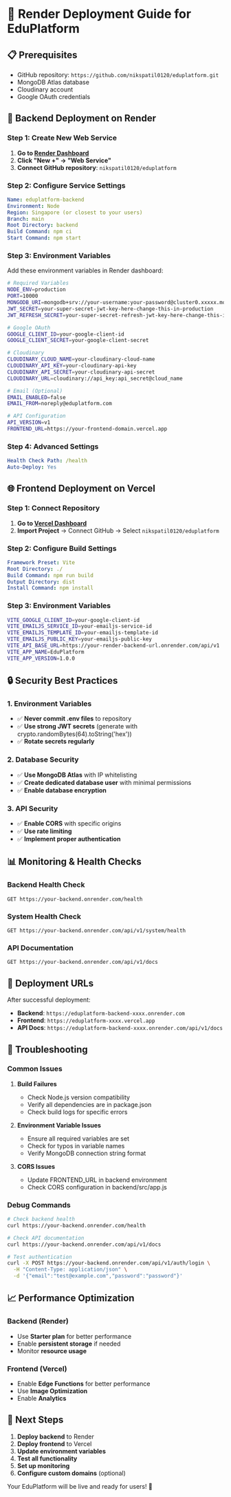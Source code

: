 # 🚀 Render Deployment Guide for EduPlatform

## 📋 Prerequisites

- GitHub repository: `https://github.com/nikspatil0120/eduplatform.git`
- MongoDB Atlas database
- Cloudinary account
- Google OAuth credentials

## 🔧 Backend Deployment on Render

### Step 1: Create New Web Service

1. **Go to [Render Dashboard](https://dashboard.render.com/)**
2. **Click "New +" → "Web Service"**
3. **Connect GitHub repository**: `nikspatil0120/eduplatform`

### Step 2: Configure Service Settings

```yaml
Name: eduplatform-backend
Environment: Node
Region: Singapore (or closest to your users)
Branch: main
Root Directory: backend
Build Command: npm ci
Start Command: npm start
```

### Step 3: Environment Variables

Add these environment variables in Render dashboard:

```bash
# Required Variables
NODE_ENV=production
PORT=10000
MONGODB_URI=mongodb+srv://your-username:your-password@cluster0.xxxxx.mongodb.net/eduplatform?retryWrites=true&w=majority&appName=Cluster0
JWT_SECRET=your-super-secret-jwt-key-here-change-this-in-production
JWT_REFRESH_SECRET=your-super-secret-refresh-jwt-key-here-change-this-in-production

# Google OAuth
GOOGLE_CLIENT_ID=your-google-client-id
GOOGLE_CLIENT_SECRET=your-google-client-secret

# Cloudinary
CLOUDINARY_CLOUD_NAME=your-cloudinary-cloud-name
CLOUDINARY_API_KEY=your-cloudinary-api-key
CLOUDINARY_API_SECRET=your-cloudinary-api-secret
CLOUDINARY_URL=cloudinary://api_key:api_secret@cloud_name

# Email (Optional)
EMAIL_ENABLED=false
EMAIL_FROM=noreply@eduplatform.com

# API Configuration
API_VERSION=v1
FRONTEND_URL=https://your-frontend-domain.vercel.app
```

### Step 4: Advanced Settings

```yaml
Health Check Path: /health
Auto-Deploy: Yes
```

## 🌐 Frontend Deployment on Vercel

### Step 1: Connect Repository

1. **Go to [Vercel Dashboard](https://vercel.com/dashboard)**
2. **Import Project** → Connect GitHub → Select `nikspatil0120/eduplatform`

### Step 2: Configure Build Settings

```yaml
Framework Preset: Vite
Root Directory: ./
Build Command: npm run build
Output Directory: dist
Install Command: npm install
```

### Step 3: Environment Variables

```bash
VITE_GOOGLE_CLIENT_ID=your-google-client-id
VITE_EMAILJS_SERVICE_ID=your-emailjs-service-id
VITE_EMAILJS_TEMPLATE_ID=your-emailjs-template-id
VITE_EMAILJS_PUBLIC_KEY=your-emailjs-public-key
VITE_API_BASE_URL=https://your-render-backend-url.onrender.com/api/v1
VITE_APP_NAME=EduPlatform
VITE_APP_VERSION=1.0.0
```

## 🔒 Security Best Practices

### 1. Environment Variables
- ✅ **Never commit .env files** to repository
- ✅ **Use strong JWT secrets** (generate with crypto.randomBytes(64).toString('hex'))
- ✅ **Rotate secrets regularly**

### 2. Database Security
- ✅ **Use MongoDB Atlas** with IP whitelisting
- ✅ **Create dedicated database user** with minimal permissions
- ✅ **Enable database encryption**

### 3. API Security
- ✅ **Enable CORS** with specific origins
- ✅ **Use rate limiting**
- ✅ **Implement proper authentication**

## 📊 Monitoring & Health Checks

### Backend Health Check
```
GET https://your-backend.onrender.com/health
```

### System Health Check
```
GET https://your-backend.onrender.com/api/v1/system/health
```

### API Documentation
```
GET https://your-backend.onrender.com/api/v1/docs
```

## 🚀 Deployment URLs

After successful deployment:

- **Backend**: `https://eduplatform-backend-xxxx.onrender.com`
- **Frontend**: `https://eduplatform-xxxx.vercel.app`
- **API Docs**: `https://eduplatform-backend-xxxx.onrender.com/api/v1/docs`

## 🔧 Troubleshooting

### Common Issues

1. **Build Failures**
   - Check Node.js version compatibility
   - Verify all dependencies are in package.json
   - Check build logs for specific errors

2. **Environment Variable Issues**
   - Ensure all required variables are set
   - Check for typos in variable names
   - Verify MongoDB connection string format

3. **CORS Issues**
   - Update FRONTEND_URL in backend environment
   - Check CORS configuration in backend/src/app.js

### Debug Commands

```bash
# Check backend health
curl https://your-backend.onrender.com/health

# Check API documentation
curl https://your-backend.onrender.com/api/v1/docs

# Test authentication
curl -X POST https://your-backend.onrender.com/api/v1/auth/login \
  -H "Content-Type: application/json" \
  -d '{"email":"test@example.com","password":"password"}'
```

## 📈 Performance Optimization

### Backend (Render)
- Use **Starter plan** for better performance
- Enable **persistent storage** if needed
- Monitor **resource usage**

### Frontend (Vercel)
- Enable **Edge Functions** for better performance
- Use **Image Optimization**
- Enable **Analytics**

## 🎯 Next Steps

1. **Deploy backend** to Render
2. **Deploy frontend** to Vercel
3. **Update environment variables**
4. **Test all functionality**
5. **Set up monitoring**
6. **Configure custom domains** (optional)

Your EduPlatform will be live and ready for users! 🎉